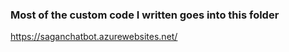 ### Most of the custom code I written goes into this folder

https://saganchatbot.azurewebsites.net/
